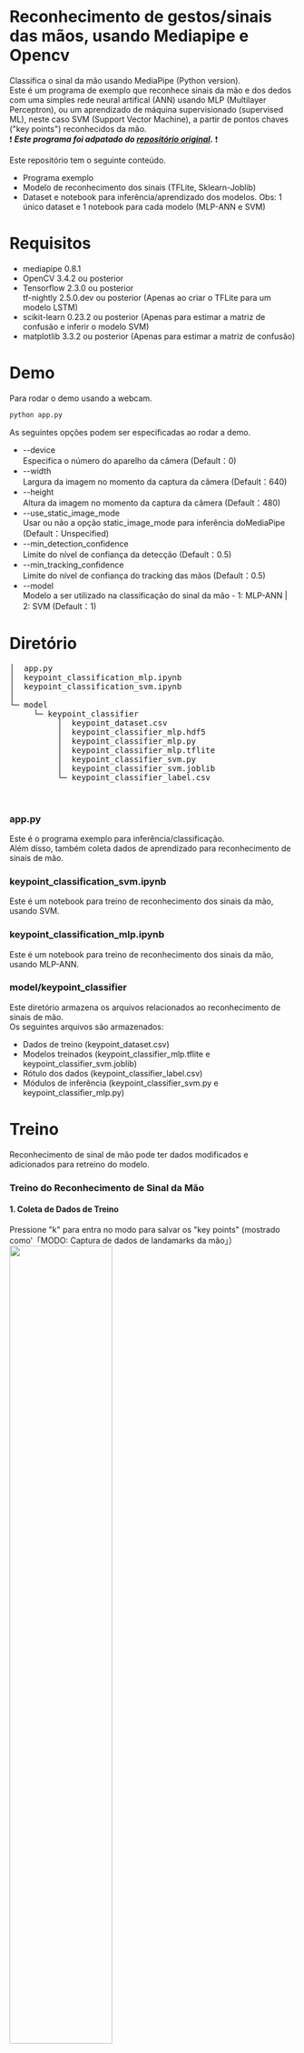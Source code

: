 # Reconhecimento de gestos/sinais das mãos, usando Mediapipe e Opencv
Classifica o sinal da mão usando MediaPipe (Python version).<br> Este é um programa 
de exemplo que reconhece sinais da mão e dos dedos com uma simples rede neural artifical (ANN) usando MLP (Multilayer Perceptron), ou um aprendizado de máquina supervisionado (supervised ML), neste caso SVM (Support Vector Machine), a partir de pontos chaves ("key points") reconhecidos da mão.
<br> ❗ _️**Este programa foi adpatado do [repositório original](https://github.com/Kazuhito00/hand-gesture-recognition-using-mediapipe).**_ ❗
<br> 


Este repositório tem o seguinte conteúdo.
* Programa exemplo
* Modelo de reconhecimento dos sinais (TFLite, Sklearn-Joblib)
* Dataset e notebook para inferência/aprendizado dos modelos. Obs: 1 único dataset e 1 notebook para cada modelo (MLP-ANN e SVM)

# Requisitos
* mediapipe 0.8.1
* OpenCV 3.4.2 ou posterior
* Tensorflow 2.3.0 ou posterior <br>tf-nightly 2.5.0.dev ou posterior (Apenas ao criar o TFLite para um modelo LSTM)
* scikit-learn 0.23.2 ou posterior (Apenas para estimar a matriz de confusão e inferir o modelo SVM) 
* matplotlib 3.3.2 ou posterior (Apenas para estimar a matriz de confusão)

# Demo
Para rodar o demo usando a webcam.
```bash
python app.py
```

As seguintes opções podem ser especificadas ao rodar a demo.
* --device<br>Especifica o número do aparelho da câmera (Default：0)
* --width<br>Largura da imagem no momento da captura da câmera (Default：640)
* --height<br>Altura da imagem no momento da captura da câmera (Default：480)
* --use_static_image_mode<br>Usar ou não a opção static_image_mode para inferência doMediaPipe (Default：Unspecified)
* --min_detection_confidence<br>Limite do nível de confiança da detecção (Default：0.5)
* --min_tracking_confidence<br>Limite do nível de confiança do tracking das mãos (Default：0.5)
* --model<br>Modelo a ser utilizado na classificação do sinal da mão - 1: MLP-ANN | 2: SVM (Default：1)

# Diretório
<pre>
│  app.py
│  keypoint_classification_mlp.ipynb
│  keypoint_classification_svm.ipynb
│  
└─ model
     └─ keypoint_classifier
          │  keypoint_dataset.csv
          │  keypoint_classifier_mlp.hdf5
          │  keypoint_classifier_mlp.py
          │  keypoint_classifier_mlp.tflite
          │  keypoint_classifier_svm.py
          │  keypoint_classifier_svm.joblib
          └─ keypoint_classifier_label.csv


</pre>
### app.py
Este é o programa exemplo para inferência/classificação.<br>
Além disso, também coleta dados de aprendizado para reconhecimento de sinais de mão.<br>

### keypoint_classification_svm.ipynb 
Este é um notebook para treino de reconhecimento dos sinais da mão, usando SVM.

### keypoint_classification_mlp.ipynb
Este é um notebook para treino de reconhecimento dos sinais da mão, usando MLP-ANN.

### model/keypoint_classifier
Este diretório armazena os arquivos relacionados ao reconhecimento de sinais de mão.<br>
Os seguintes arquivos são armazenados:
* Dados de treino (keypoint_dataset.csv)
* Modelos treinados (keypoint_classifier_mlp.tflite e keypoint_classifier_svm.joblib)
* Rótulo dos dados (keypoint_classifier_label.csv)
* Módulos de inferência (keypoint_classifier_svm.py e keypoint_classifier_mlp.py)

# Treino
Reconhecimento de sinal de mão pode ter dados modificados e adicionados para retreino do modelo.

### Treino do Reconhecimento de Sinal da Mão
#### 1. Coleta de Dados de Treino
Pressione "k" para entra no modo para salvar os "key points" (mostrado como'「MODO: Captura de dados de landamarks da mão」）<br>
<img src="https://user-images.githubusercontent.com/37477845/102235423-aa6cb680-3f35-11eb-8ebd-5d823e211447.jpg" width="60%"><br><br>
Se o usuário pressionar "0" to "9", os "key points" serão adicionados a "model/keypoint_classifier/keypoint_dataset.csv" como abaixo.<br>
Primeira coluna: Número pressionada (usado como ID da classe), segunda coluna e subsequentes: Coordenadas do "key point"<br>
<img src="https://user-images.githubusercontent.com/37477845/102345725-28d26280-3fe1-11eb-9eeb-8c938e3f625b.png" width="80%"><br><br>
As coordenadas do "key point" são as que passaram pelo seguinte pré-processamento até up to ④.<br>
<img src="https://user-images.githubusercontent.com/37477845/102242918-ed328c80-3f3d-11eb-907c-61ba05678d54.png" width="80%">
<img src="https://user-images.githubusercontent.com/37477845/102244114-418a3c00-3f3f-11eb-8eef-f658e5aa2d0d.png" width="80%"><br><br>
No estado inicial, 4 tipos de dados de aprendizado estão incluídos: letra A (ID da classe: 0), letra B (ID da classe: 1), letra C (ID da classe: 2), letra D (ID da classe: 3).<br>
Se necessário, adicione ID 4 ou maior, ou delete os dados existentes do arquivo csv para preparar os dados de treino.<br>
<img src="https://user-images.githubusercontent.com/37477845/102348846-d0519400-3fe5-11eb-8789-2e7daec65751.jpg" width="25%">　<img src="https://user-images.githubusercontent.com/37477845/102348855-d2b3ee00-3fe5-11eb-9c6d-b8924092a6d8.jpg" width="25%">　<img src="https://user-images.githubusercontent.com/37477845/102348861-d3e51b00-3fe5-11eb-8b07-adc08a48a760.jpg" width="25%">

#### 2. Treino do Modelo
Abra "[keypoint_classification_mlp.ipynb](keypoint_classification_mlp.ipynb)" para modelo MLP-ANN, ou "[keypoint_classification_svm.ipynb](keypoint_classification_svm.ipynb)" para modelo SVM, no Jupyter Notebook e execute do topo até a última célula.<br>
Para mudar o número de classes de treino, mude o valor "NUM_CLASSES = 4" <br>e modifique o os rótulos de "model/keypoint_classifier/keypoint_classifier_label.csv" de forma apropriada.<br><br>

# Referência
* [MediaPipe](https://mediapipe.dev/)

# Autor
[Kazuhito Takahashi](https://twitter.com/KzhtTkhs)

# Alterações, Adaptações, Adições e Melhoras
[Pablo Oliveira - LindedIn](https://br.linkedin.com/in/pablo-oliveira-msc-cqf-88365716)
[Pablo Oliveira - GitHub](https://github.com/pablofrioli)
 
# Licença
reconhecimento_de_sinais_mao está sob licença [Apache v2 license](LICENSE).
